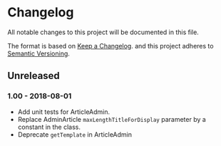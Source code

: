 # Changelog
All notable changes to this project will be documented in this file.

The format is based on [Keep a Changelog](http://keepachangelog.com/en/1.0.0/).
and this project adheres to [Semantic Versioning](http://semver.org/spec/v2.0.0.html).

## Unreleased

### 1.00 - 2018-08-01

* Add unit tests for ArticleAdmin.
* Replace AdminArticle `maxLengthTitleForDisplay` parameter by a constant in the class.
* Deprecate `getTemplate` in ArticleAdmin
